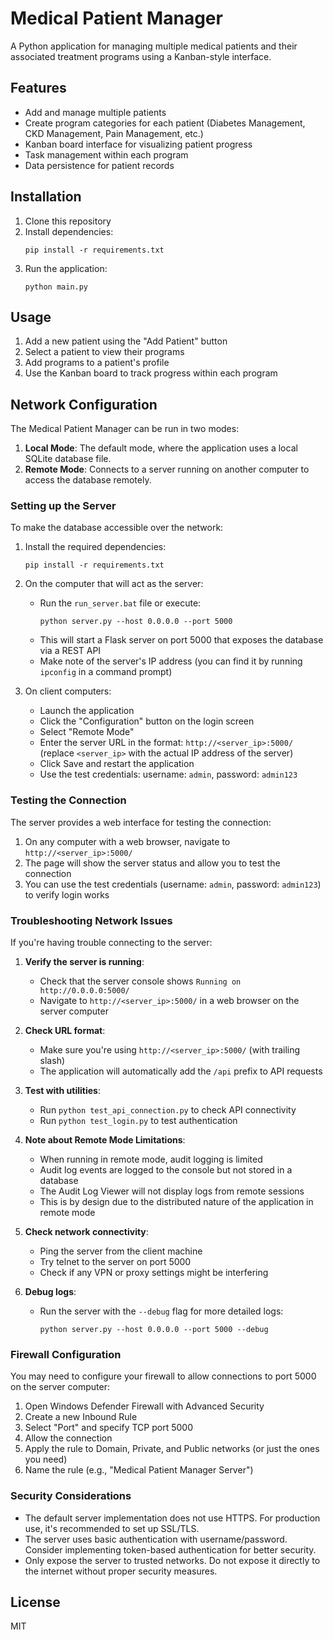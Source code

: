 # Medical Patient Manager

A Python application for managing multiple medical patients and their associated treatment programs using a Kanban-style interface.

## Features

- Add and manage multiple patients
- Create program categories for each patient (Diabetes Management, CKD Management, Pain Management, etc.)
- Kanban board interface for visualizing patient progress
- Task management within each program
- Data persistence for patient records

## Installation

1. Clone this repository
2. Install dependencies:
   ```
   pip install -r requirements.txt
   ```
3. Run the application:
   ```
   python main.py
   ```

## Usage

1. Add a new patient using the "Add Patient" button
2. Select a patient to view their programs
3. Add programs to a patient's profile
4. Use the Kanban board to track progress within each program

## Network Configuration

The Medical Patient Manager can be run in two modes:

1. **Local Mode**: The default mode, where the application uses a local SQLite database file.
2. **Remote Mode**: Connects to a server running on another computer to access the database remotely.

### Setting up the Server

To make the database accessible over the network:

1. Install the required dependencies:
   ```
   pip install -r requirements.txt
   ```

2. On the computer that will act as the server:
   - Run the `run_server.bat` file or execute:
     ```
     python server.py --host 0.0.0.0 --port 5000
     ```
   - This will start a Flask server on port 5000 that exposes the database via a REST API
   - Make note of the server's IP address (you can find it by running `ipconfig` in a command prompt)

3. On client computers:
   - Launch the application
   - Click the "Configuration" button on the login screen
   - Select "Remote Mode"
   - Enter the server URL in the format: `http://<server_ip>:5000/` (replace `<server_ip>` with the actual IP address of the server)
   - Click Save and restart the application
   - Use the test credentials: username: `admin`, password: `admin123`

### Testing the Connection

The server provides a web interface for testing the connection:

1. On any computer with a web browser, navigate to `http://<server_ip>:5000/`
2. The page will show the server status and allow you to test the connection
3. You can use the test credentials (username: `admin`, password: `admin123`) to verify login works

### Troubleshooting Network Issues

If you're having trouble connecting to the server:

1. **Verify the server is running**:
   - Check that the server console shows `Running on http://0.0.0.0:5000/`
   - Navigate to `http://<server_ip>:5000/` in a web browser on the server computer

2. **Check URL format**:
   - Make sure you're using `http://<server_ip>:5000/` (with trailing slash)
   - The application will automatically add the `/api` prefix to API requests

3. **Test with utilities**:
   - Run `python test_api_connection.py` to check API connectivity
   - Run `python test_login.py` to test authentication

4. **Note about Remote Mode Limitations**:
   - When running in remote mode, audit logging is limited
   - Audit log events are logged to the console but not stored in a database
   - The Audit Log Viewer will not display logs from remote sessions
   - This is by design due to the distributed nature of the application in remote mode

5. **Check network connectivity**:
   - Ping the server from the client machine
   - Try telnet to the server on port 5000
   - Check if any VPN or proxy settings might be interfering

6. **Debug logs**:
   - Run the server with the `--debug` flag for more detailed logs:
     ```
     python server.py --host 0.0.0.0 --port 5000 --debug
     ```

### Firewall Configuration

You may need to configure your firewall to allow connections to port 5000 on the server computer:

1. Open Windows Defender Firewall with Advanced Security
2. Create a new Inbound Rule
3. Select "Port" and specify TCP port 5000
4. Allow the connection
5. Apply the rule to Domain, Private, and Public networks (or just the ones you need)
6. Name the rule (e.g., "Medical Patient Manager Server")

### Security Considerations

- The default server implementation does not use HTTPS. For production use, it's recommended to set up SSL/TLS.
- The server uses basic authentication with username/password. Consider implementing token-based authentication for better security.
- Only expose the server to trusted networks. Do not expose it directly to the internet without proper security measures.

## License

MIT
